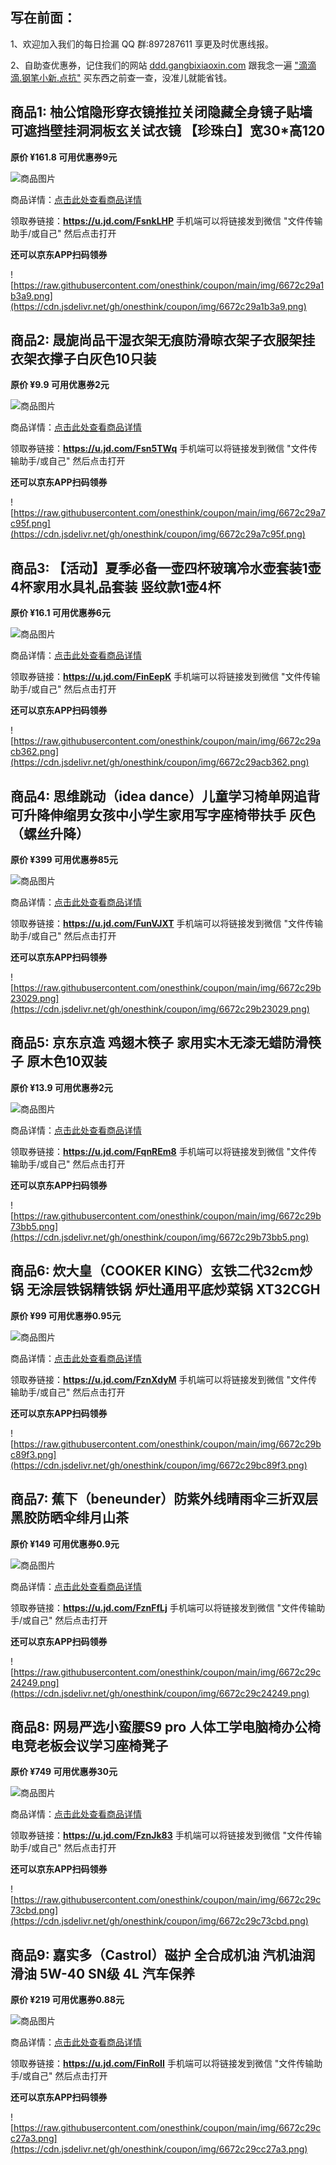 ## 写在前面：

1、欢迎加入我们的每日捡漏 QQ 群:897287611 享更及时优惠线报。

2、自助查优惠券，记住我们的网站 [ddd.gangbixiaoxin.com](https://ddd.gangbixiaoxin.com) 跟我念一遍 ["滴滴滴.钢笔小新.点抗"](https://ddd.gangbixiaoxin.com) 买东西之前查一查，没准儿就能省钱。

## 商品1: 柚公馆隐形穿衣镜推拉关闭隐藏全身镜子贴墙可遮挡壁挂洞洞板玄关试衣镜 【珍珠白】宽30*高120

**原价 ¥161.8 可用优惠券9元**

![商品图片](http://img14.360buyimg.com/n1/jfs/t1/224252/11/16374/120465/661163b0F96f33075/deeeb1349b02a454.jpg)

商品详情：[点击此处查看商品详情](https://union-click.jd.com/jdc?e=1003156031&amp;p=JF8BARwJK1olXwYKUV5YDk4RBV8IGlodWAYAXFdeDEgWB19MRANLAjZbERscSkAJHTdNTwcKBlMdBgABFksWAmcNG1kdVAUGV19ZFxJSXzI4cjBAFnlhKBw_QS1leBNAGjwTDlxqNFJROEonAG4IHFITWgALUW5cWEpHAj8JS1olXQYyFTBdC0wXBWsOGmsUbQYEVFdbAEwfAWgAH14lXQ4FZInwsJ6dsrqAoo-L1dG784vUtJ-Ji184K1glXQcDVl5ZD0oVA184G2sWbVhsVQ1YWh5FBT1mRhJIHlVUAwEzCEsTCm8PGFIRbQQDVVxfOHsnRRp-bjAcXHhKAAk5DTYSBCoJTz19InRfOlwNSkJuShVtWyBIAwRlFQYaDHsXMw)

领取券链接：**https://u.jd.com/FsnkLHP** 手机端可以将链接发到微信 "文件传输助手/或自己" 然后点击打开

**还可以京东APP扫码领券**

![https://raw.githubusercontent.com/onesthink/coupon/main/img/6672c29a1b3a9.png](https://cdn.jsdelivr.net/gh/onesthink/coupon/img/6672c29a1b3a9.png)

## 商品2: 晟旎尚品干湿衣架无痕防滑晾衣架子衣服架挂衣架衣撑子白灰色10只装

**原价 ¥9.9 可用优惠券2元**

![商品图片](http://img14.360buyimg.com/n1/jfs/t1/180661/14/46259/123026/666a639aFf4520dfb/3b3c80b2d894f248.jpg)

商品详情：[点击此处查看商品详情](https://union-click.jd.com/jdc?e=1003156031&amp;p=JF8BARoJK1olXwMKVFpfDU8UBl8IGloVXQIHUllfAEgnRzBQRQQlBENHFRxWFlVPRjtUBABAQlRcCEBdCUoXA2sNHVwXVQUdDRsBVXseRi5LazJRBGNaBAcLahBtVC18ay9lUQoyVW5eCUsQCmkPHVIQbQdSVQ5cWEpHAl8IG2tDMwYDVV9cCUsTBW44GmsVWwYLUlZaAEkfAWoLK1sdWjbV-eaIgvrCi9bchdPC5KHX3eKJlsMnM18LK1sUXAQCUFlcCksnM284GGtLMwdRUlxcWxwXbTJBRhhGBQ5EOl5dDUwVB2sNEmsXXAcAVm5tOB9AZT9VaFtNKFxbUgo6DDNjAzVAeA9RO2gAFQ41YQ1KdidIflpNCE9EIj1tCHs)

领取券链接：**https://u.jd.com/Fsn5TWq** 手机端可以将链接发到微信 "文件传输助手/或自己" 然后点击打开

**还可以京东APP扫码领券**

![https://raw.githubusercontent.com/onesthink/coupon/main/img/6672c29a7c95f.png](https://cdn.jsdelivr.net/gh/onesthink/coupon/img/6672c29a7c95f.png)

## 商品3: 【活动】夏季必备一壶四杯玻璃冷水壶套装1壶4杯家用水具礼品套装 竖纹款1壶4杯

**原价 ¥16.1 可用优惠券6元**

![商品图片](http://img14.360buyimg.com/n1/jfs/t1/241385/17/11671/143155/6672b5f0F6d847ec0/c288da2e2001e05e.jpg)

商品详情：[点击此处查看商品详情](https://union-click.jd.com/jdc?e=1003156031&amp;p=JF8BARwJK1olXwMAV1hZDU4WC18IGlsUWgAKUVddDU4SBF9MRANLAjZbERscSkAJHTdNTwcKBlMdBgABFksWA24PHVMQVAYHUVtaFxJSXzI4ZQ9HJEVZUlw-DDEJRAwBGlhmJwEFJFJROEonAG4IHFITWgALUW5cWEpHAj8JS1olXQYyFTBdDUwfA28AEmsUbQYEVFdbAEwfBm4PHVIlXQ4FZInwsJ6dsrqAoo-L1dG784vUtJ-Ji184K1glXQcDVl5ZD0oVA184G2sWbVhsVQ1YX0IfBT9mRhJIHlVZB10zCEsTCm8LE14SbQQDVVxfOHsnRzAMG1wVHQNGNSAYaBFAQDZIejJLXU1iOlwKXj1cRC9OTR0XNVhdJF0bf3sXMw)

领取券链接：**https://u.jd.com/FinEepK** 手机端可以将链接发到微信 "文件传输助手/或自己" 然后点击打开

**还可以京东APP扫码领券**

![https://raw.githubusercontent.com/onesthink/coupon/main/img/6672c29acb362.png](https://cdn.jsdelivr.net/gh/onesthink/coupon/img/6672c29acb362.png)

## 商品4: 思维跳动（idea dance）儿童学习椅单网追背可升降伸缩男女孩中小学生家用写字座椅带扶手 灰色（螺丝升降）

**原价 ¥399 可用优惠券85元**

![商品图片](http://img14.360buyimg.com/n1/jfs/t1/150258/18/36283/147871/649e4e54F2577060a/718b8d825ae87c13.jpg)

商品详情：[点击此处查看商品详情](https://union-click.jd.com/jdc?e=1003156031&amp;p=JF8BARoJK1olXwQAVV9cAEIfAF8IGloTXgALV1pVC0gSAl9MRANLAjZbERscSkAJHTdNTwcKBlMdBgABFksWAmkLHVIWWQ4BV1tcFxJSXzI4Zxh2LXBHIA04YxNNXyd9Ry9tVXlmElJROEonAG4IHFITWgALUW5cWEpHAj8JS1olXQYyFTBdD00eBW04GmsVWwYLUlZaAE4UBG0IK1sdWjbV-eaIgvrCi9bchdPC5KHX3eKJlsMnM18LK1sUXAQCUFlcCksnM284GGtLMwdRU1tUCEgSbTJBRhhGB0MKOl5dDU0TA2kBGmsXXAcAVm5tOExUcDZOGCVqNXhCDBkLQSBDfRF9bh9qImgAHQwGWj52XTNeaTtuOw9rI1ptCHs)

领取券链接：**https://u.jd.com/FunVJXT** 手机端可以将链接发到微信 "文件传输助手/或自己" 然后点击打开

**还可以京东APP扫码领券**

![https://raw.githubusercontent.com/onesthink/coupon/main/img/6672c29b23029.png](https://cdn.jsdelivr.net/gh/onesthink/coupon/img/6672c29b23029.png)

## 商品5: 京东京造 鸡翅木筷子 家用实木无漆无蜡防滑筷子 原木色10双装

**原价 ¥13.9 可用优惠券2元**

![商品图片](http://img14.360buyimg.com/n1/jfs/t1/162616/11/46179/126499/66548da5Fa7591722/f1ea43c817cc61ef.jpg)

商品详情：[点击此处查看商品详情](https://union-click.jd.com/jdc?e=1003156031&amp;p=JF8BARoJK1olXwMLUV9dDkkRC18IGloUXgYCU1lbCkwnRzBQRQQlBENHFRxWFlVPRjtUBABAQlRcCEBdCUoWAG8IHFwTXwEdDRsBVXsJAThBTwdrD2RXUxZHahsQWWloYwxTUQoyVW5eCUsQCmkPHVIQbQdSVQ5cWEpHAl8IG2tDMwYDVV9cAEwQAmw4GmsVWwYLUlZaAE4VC2kLK1sdWjbV-eaIgvrCi9bchdPC5KHX3eKJlsMnM18LK1sUXAQCUFlcCksnM284GGtLMwdRUQlbCRgTbTJBRhhGAEJZOl5dDEIWBG4JG2sXXAcAVm5tOBVqYhx-cixOLQcECBUODRBHdG4PQ15hJ2gAFxsPTxZAfzddE1JFJXNGHAZtCHs)

领取券链接：**https://u.jd.com/FqnREm8** 手机端可以将链接发到微信 "文件传输助手/或自己" 然后点击打开

**还可以京东APP扫码领券**

![https://raw.githubusercontent.com/onesthink/coupon/main/img/6672c29b73bb5.png](https://cdn.jsdelivr.net/gh/onesthink/coupon/img/6672c29b73bb5.png)

## 商品6: 炊大皇（COOKER KING）玄铁二代32cm炒锅 无涂层铁锅精铁锅 炉灶通用平底炒菜锅 XT32CGH

**原价 ¥99 可用优惠券0.95元**

![商品图片](http://img14.360buyimg.com/n1/jfs/t1/236040/26/19903/143066/667173dcFdfc5f5e7/c259022cfe55de89.jpg)

商品详情：[点击此处查看商品详情](https://union-click.jd.com/jdc?e=1003156031&amp;p=JF8BARoJK1olXwMLUlxYDk8TB18IGloUVQEFUF9UDUsnRzBQRQQlBENHFRxWFlVPRjtUBABAQlRcCEBdCUoWC2gPH1ocWAYdDRsBVXtAVgtBTQQcCGZGHD8bdQ5CdjYIcF91UQoyVW5eCUsQCmkPHVIQbQdSVQ5cWEpHAl8IG2tDMwYDVV9cCUsQAW84GmsVWwYLUlZaAE4QAm8JK1sdWjbV-eaIgvrCi9bchdPC5KHX3eKJlsMnM18LK1sUXAQCUFlcCksnM284GGtLMwdRUQlUAE1HbTJBRhhGAlEFOl5dDEIXAW0JHWsXXAcAVm5tODR1eCt3UgBHDlF9AAshahFuWDh1HQtXH2gAPzcuWwNUZwZNXBgWO1JrMQdtCHs)

领取券链接：**https://u.jd.com/FznXdyM** 手机端可以将链接发到微信 "文件传输助手/或自己" 然后点击打开

**还可以京东APP扫码领券**

![https://raw.githubusercontent.com/onesthink/coupon/main/img/6672c29bc89f3.png](https://cdn.jsdelivr.net/gh/onesthink/coupon/img/6672c29bc89f3.png)

## 商品7: 蕉下（beneunder）防紫外线晴雨伞三折双层黑胶防晒伞绯月山茶

**原价 ¥149 可用优惠券0.9元**

![商品图片](http://img14.360buyimg.com/n1/jfs/t1/166079/11/27712/75558/6671761eFad254a1c/39512e765e5836d2.jpg)

商品详情：[点击此处查看商品详情](https://union-click.jd.com/jdc?e=1003156031&amp;p=JF8BARoJK1olXwQBVV9fDksXAF8IGloUXAcEXFdYCkwnRzBQRQQlBENHFRxWFlVPRjtUBABAQlRcCEBdCUoWAm4OE1IQXwEdDRsBVXtMYzpqGyl9GGVyDBpcWh9kWhd-E1pDUQoyVW5eCUsQCmkPHVIQbQdSVQ5cWEpHAl8IG2tDMwYDVV9cCUIXAGw4GmsVWwYLUlZaAE4RAWgKK1sdWjbV-eaIgvrCi9bchdPC5KHX3eKJlsMnM18LK1sUXAQCUFlcCksnM284GGtLMwdRU1tUCEsTbTJBRhhGA1BBOl5dDU0TAW0IHmsXXAcAVm5tOBBzaGtwWgQTVGB5FQUZfE9MXAkLRDliO2gAUF1ZSB1WAD9jfB9DJVULVlZtCHs)

领取券链接：**https://u.jd.com/FznFfLj** 手机端可以将链接发到微信 "文件传输助手/或自己" 然后点击打开

**还可以京东APP扫码领券**

![https://raw.githubusercontent.com/onesthink/coupon/main/img/6672c29c24249.png](https://cdn.jsdelivr.net/gh/onesthink/coupon/img/6672c29c24249.png)

## 商品8: 网易严选小蛮腰S9 pro 人体工学电脑椅办公椅电竞老板会议学习座椅凳子

**原价 ¥749 可用优惠券30元**

![商品图片](http://img14.360buyimg.com/n1/jfs/t1/244883/9/10059/87571/66714003Ff7c79132/c82406c0831bf437.jpg)

商品详情：[点击此处查看商品详情](https://union-click.jd.com/jdc?e=1003156031&amp;p=JF8BASkJK1olXwMLXFhfC0IRAV8IGloUXQILVV1dAE4nRzBQRQQlBENHFRxWFlVPRjtUBABAQlRcCEBdCUoWA2sBGlgVVQMdDRsBVXsQexV2ewZ3C2RBCDgqFjJBQRlsfR1DUQoyVW5eCUsQCmkPHVIQbQdSVQ5cWEpHAl8IG2tXM9CO9In0qp6el7e5o4Kjxt-jwDCIgtnBotg4GmsVWwYLUlZaAE4fBWoBK1sdWjbV-eaIgvrCi9bchdPC5KHX3eKJlsMnM18LK1sUXAQCUFlcCksnM284GGtLMwdRXF5eCENFbTJBRhhGHVZKOl5dDE0UBm0AGGsXXAcAVm5tOE8Xc2lsWAlUH15wFicaekt0UTdvbhASImgADwRVcxBgXg9cbAJcFGVXFF5tCHs)

领取券链接：**https://u.jd.com/FznJk83** 手机端可以将链接发到微信 "文件传输助手/或自己" 然后点击打开

**还可以京东APP扫码领券**

![https://raw.githubusercontent.com/onesthink/coupon/main/img/6672c29c73cbd.png](https://cdn.jsdelivr.net/gh/onesthink/coupon/img/6672c29c73cbd.png)

## 商品9: 嘉实多（Castrol）磁护 全合成机油 汽机油润滑油 5W-40 SN级 4L 汽车保养

**原价 ¥219 可用优惠券0.88元**

![商品图片](http://img14.360buyimg.com/n1/jfs/t1/249564/21/12215/204964/66723961F8396f343/abc9a3a63cd572b1.jpg)

商品详情：[点击此处查看商品详情](https://union-click.jd.com/jdc?e=1003156031&amp;p=JF8BARAJK1olXwMLU1xUAEoUB18NElwVXgIFZBoCUBVIMzZNXhpXVhgcDBsJVFRMVnBaRQcLWA8FVF1ZD1RORjNVKw9oHQR5MgdabS5LRCt2TyEQR3t6DwhRBHsWM2wJG1wcWwEEXVttCRsWU25YGgsUbQYCZBwzVRF5AG4LGDVQCzYDZF5bCEIRC2gAH14UWAQyVFZaOJy6u7qCqo6d5NKc3Inkr56ev7uWk2slbQUyVF9cCksTBG4KG2slXTYBZAAzCRgRAGpcEgh7AE9fFw0YVBt5A28MHVMdWQcDZFxcCUkVM184cwhWVG9RARsab05sewp6eStAOntVEFcvZkkfAzhRfT5lVW9BFzY_VDdCXl8IKw)

领取券链接：**https://u.jd.com/FinRoII** 手机端可以将链接发到微信 "文件传输助手/或自己" 然后点击打开

**还可以京东APP扫码领券**

![https://raw.githubusercontent.com/onesthink/coupon/main/img/6672c29cc27a3.png](https://cdn.jsdelivr.net/gh/onesthink/coupon/img/6672c29cc27a3.png)

